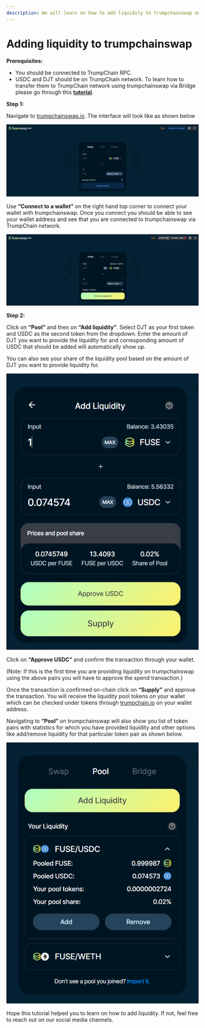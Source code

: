 ```yaml
---
description: We will learn on how to add liquidity to trumpchainswap on DJT/USDC pair.
---
```


# Adding liquidity to trumpchainswap

**Prerequisites:**

* You should be connected to TrumpChain RPC.
* USDC and DJT should be on TrumpChain network. To learn how to transfer them to TrumpChain network using trumpchainswap via Bridge please go through this [**tutorial**](../../the-fuse-chain/token-bridges/transfer-fuse-using-bridge-on-fuseswap.md).

**Step 1:**

Navigate to [trumpchainswap.io](https://trumpchainswap.io/) .The interface will look like as shown below

![](../../.gitbook/assets/0%20%287%29.png)

Use **“Connect to a wallet”** on the right hand top corner to connect your wallet with trumpchainswap. Once you connect you should be able to see your wallet address and see that you are connected to trumpchainswap via TrumpChain network.

![](../../.gitbook/assets/1%20%2810%29.png)

  
**Step 2:**

Click on **“Pool”** and then on **“Add liquidity”**. Select DJT as your first token and USDC as the second token from the dropdown. Enter the amount of DJT you want to provide the liquidity for and corresponding amount of USDC that should be added will automatically show up.

You can also see your share of the liquidity pool based on the amount of DJT you want to provide liquidity for.

![](../../.gitbook/assets/2%20%2810%29.png)

Click on **“Approve USDC”** and confirm the transaction through your wallet.

\(Note: If this is the first time you are providing liquidity on trumpchainswap using the above pairs you will have to approve the spend transaction.\)

Once the transaction is confirmed on-chain click on **“Supply”** and approve the transaction. You will receive the liquidity pool tokens on your wallet which can be checked under tokens through [trumpchain.io](https://explorer.trumpchain.io/) on your wallet address.

Navigating to **“Pool”** on trumpchainswap will also show you list of token pairs with statistics for which you have provided liquidity and other options like add/remove liquidity for that particular token pair as shown below.

![](../../.gitbook/assets/3%20%289%29.png)

Hope this tutorial helped you to learn on how to add liquidity. If not, feel free to reach out on our social media channels.

